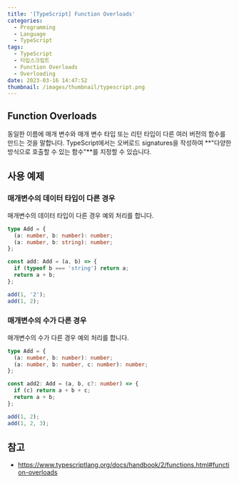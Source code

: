 ```yaml
---
title: '[TypeScript] Function Overloads'
categories:
  - Programming
  - Language
  - TypeScript
tags:
  - TypeScript
  - 타입스크립트
  - Function Overloads
  - Overloading
date: 2023-03-16 14:47:52
thumbnail: /images/thumbnail/typescript.png
---
```


## Function Overloads

동일한 이름에 매개 변수와 매개 변수 타입 또는 리턴 타입이 다른 여러 버전의 함수를 만드는 것을 말합니다. TypeScript에서는 오버로드 signatures을 작성하여 **"다양한 방식으로 호출할 수 있는 함수"**를 지정할 수 있습니다.

## 사용 예제

### 매개변수의 데이터 타입이 다른 경우

매개변수의 데이터 타입이 다른 경우 예외 처리를 합니다.

```ts
type Add = {
  (a: number, b: number): number;
  (a: number, b: string): number;
};

const add: Add = (a, b) => {
  if (typeof b === 'string') return a;
  return a + b;
};

add(1, '2');
add(1, 2);
```

### 매개변수의 수가 다른 경우

매개변수의 수가 다른 경우 예외 처리를 합니다.

```ts
type Add = {
  (a: number, b: number): number;
  (a: number, b: number, c: number): number;
};

const add2: Add = (a, b, c?: number) => {
  if (c) return a + b + c;
  return a + b;
};

add(1, 2);
add(1, 2, 3);
```

## 참고

- https://www.typescriptlang.org/docs/handbook/2/functions.html#function-overloads
